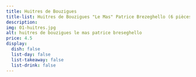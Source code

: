 ```yaml
---
title: Huitres de Bouzigues
title-list: Huitres de Bouzigues "Le Mas" Patrice Brezeghello (6 pièces)
description:
img: 01-huitres.jpg
alt: huitres de bouzigues le mas patrice breseghello
price: 4.5
display:
  dish: false
  list-day: false
  list-takeaway: false
  list-drink: false
---
```

